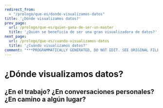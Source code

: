 ```yaml
---
redirect_from:
  - "/prologo/que-es/donde-visualizamos-datos"
title: '¿Dónde visualizamos datos?'
prev_page:
  url: /prologo/que-es/quien-gana-de-ser-un-master
  title: '¿Quién se beneficia de ser una gran visualizadora de datos?'
next_page:
  url: /prologo/que-es/cuando-visualizamos-datos
  title: '¿Cuándo visualizamos datos?'
comment: "***PROGRAMMATICALLY GENERATED, DO NOT EDIT. SEE ORIGINAL FILES IN /content***"
---
```

# ¿Dónde visualizamos datos?
## ¿En el trabajo? ¿En conversaciones personales? ¿En camino a algún lugar?
